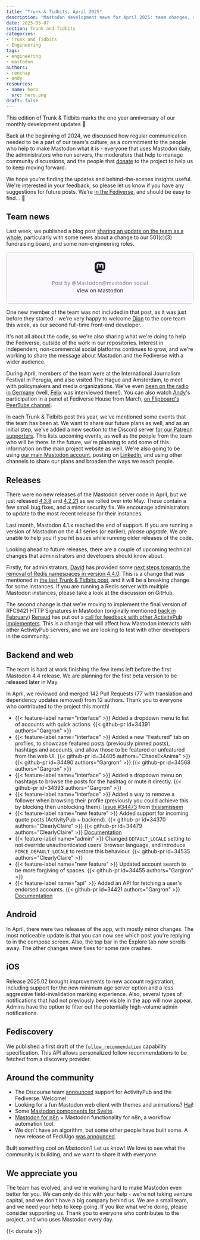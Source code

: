 ```yaml
---
title: "Trunk & Tidbits, April 2025"
description: "Mastodon development news for April 2025: team changes, releases, future deprecations, and new features in the works."
date: 2025-05-07
section: Trunk and Tidbits
categories:
- Trunk and Tidbits
- Engineering
tags:
- engineering
- mastodon
authors:
- renchap
- andy
resources:
- name: hero
  src: hero.png
draft: false
---
```


This edition of Trunk & Tidbits marks the one year anniversary of our monthly development updates 🎉

Back at the beginning of 2024, we discussed how regular communication needed to be a part of our team's culture, as a commitment to the people who help to make Mastodon what it is - everyone that uses Mastodon daily, the administrators who run servers, the moderators that help to manage community discussions, and the people that [donate](https://joinmastodon.org/sponsors#donate) to the project to help us to keep moving forward.

We hope you're finding the updates and behind-the-scenes insights useful. We're interested in your feedback, so please let us know if you have any suggestions for future posts. We're [in the Fediverse](https://mastodon.social/@MastodonEngineering), and should be easy to find... 🙂

## Team news

Last week, we published a blog post [sharing an update on the team as a whole](https://blog.joinmastodon.org/2025/05/evolving-the-team/), particularly with some news about a change to our 501(c)(3) fundraising board, and some non-engineering roles.

<blockquote class="mastodon-embed" data-embed-url="https://mastodon.social/@Mastodon/114433296016318962/embed" style="background: #FCF8FF; border-radius: 8px; border: 1px solid #C9C4DA; margin: 0; max-width: 540px; min-width: 270px; overflow: hidden; padding: 0;"> <a href="https://mastodon.social/@Mastodon/114433296016318962" target="_blank" style="align-items: center; color: #1C1A25; display: flex; flex-direction: column; font-family: system-ui, -apple-system, BlinkMacSystemFont, 'Segoe UI', Oxygen, Ubuntu, Cantarell, 'Fira Sans', 'Droid Sans', 'Helvetica Neue', Roboto, sans-serif; font-size: 14px; justify-content: center; letter-spacing: 0.25px; line-height: 20px; padding: 24px; text-decoration: none;"> <svg xmlns="http://www.w3.org/2000/svg" xmlns:xlink="http://www.w3.org/1999/xlink" width="32" height="32" viewBox="0 0 79 75"><path d="M63 45.3v-20c0-4.1-1-7.3-3.2-9.7-2.1-2.4-5-3.7-8.5-3.7-4.1 0-7.2 1.6-9.3 4.7l-2 3.3-2-3.3c-2-3.1-5.1-4.7-9.2-4.7-3.5 0-6.4 1.3-8.6 3.7-2.1 2.4-3.1 5.6-3.1 9.7v20h8V25.9c0-4.1 1.7-6.2 5.2-6.2 3.8 0 5.8 2.5 5.8 7.4V37.7H44V27.1c0-4.9 1.9-7.4 5.8-7.4 3.5 0 5.2 2.1 5.2 6.2V45.3h8ZM74.7 16.6c.6 6 .1 15.7.1 17.3 0 .5-.1 4.8-.1 5.3-.7 11.5-8 16-15.6 17.5-.1 0-.2 0-.3 0-4.9 1-10 1.2-14.9 1.4-1.2 0-2.4 0-3.6 0-4.8 0-9.7-.6-14.4-1.7-.1 0-.1 0-.1 0s-.1 0-.1 0 0 .1 0 .1 0 0 0 0c.1 1.6.4 3.1 1 4.5.6 1.7 2.9 5.7 11.4 5.7 5 0 9.9-.6 14.8-1.7 0 0 0 0 0 0 .1 0 .1 0 .1 0 0 .1 0 .1 0 .1.1 0 .1 0 .1.1v5.6s0 .1-.1.1c0 0 0 0 0 .1-1.6 1.1-3.7 1.7-5.6 2.3-.8.3-1.6.5-2.4.7-7.5 1.7-15.4 1.3-22.7-1.2-6.8-2.4-13.8-8.2-15.5-15.2-.9-3.8-1.6-7.6-1.9-11.5-.6-5.8-.6-11.7-.8-17.5C3.9 24.5 4 20 4.9 16 6.7 7.9 14.1 2.2 22.3 1c1.4-.2 4.1-1 16.5-1h.1C51.4 0 56.7.8 58.1 1c8.4 1.2 15.5 7.5 16.6 15.6Z" fill="currentColor"/></svg> <div style="color: #787588; margin-top: 16px;">Post by @Mastodon@mastodon.social</div> <div style="font-weight: 500;">View on Mastodon</div> </a> </blockquote> <script data-allowed-prefixes="https://mastodon.social/" async src="https://mastodon.social/embed.js"></script>

One new member of the team was not included in that post, as it was just before they started - we're very happy to welcome [Dion](https://indieweb.social/@diondiondion) to the core team this week, as our second full-time front-end developer.

It's not all about the code, so we're also sharing what we're doing to help the Fediverse, outside of the work in our repositories. Interest in independent, non-commercial social platforms continues to grow, and we're working to share the message about Mastodon and the Fediverse with a wider audience.

During April, members of the team were at the International Journalism Festival in Perugia, and also visited The Hague and Amsterdam, to meet with policymakers and media organizations. We've even [been on the radio in Germany](https://www.radioeins.de/programm/sendungen/der_schoene_morgen/_/global-solution-summit.html) (well, [Felix](https://mastodon.social/@mellifluousbox) was interviewed there!). You can also watch [Andy](https://macaw.social/@andypiper)'s participation in a panel at Fediverse House from March, [on Flipboard's PeerTube channel](https://flipboard.video/w/fr6Ajy9YxgmW3ZGdAycBca).

In each Trunk & Tidbits post this year, we've mentioned some events that the team has been at. We want to share our future plans as well, and as an initial step, we've added a new section to the Discord server [for our Patreon supporters](https://www.patreon.com/mastodon). This lists upcoming events, as well as the people from the team who will be there. In the future, we're planning to add some of this information on the main project website as well. We're also going to be using [our main Mastodon account](https://mastodon.social/@Mastodon), posting on [LinkedIn](https://www.linkedin.com/company/joinmastodon/), and using other channels to share our plans and broaden the ways we reach people.

## Releases

There were no new releases of the Mastodon server code in April, but we just released [4.3.8](https://github.com/mastodon/mastodon/releases/tag/v4.3.8) and [4.2.21](https://github.com/mastodon/mastodon/releases/tag/v4.2.21) as we rolled over into May. These contain a few small bug fixes, and a minor security fix. We encourage administrators to update to the most recent release for their instances.

Last month, Mastodon 4.1.x reached the end of support. If you are running a version of Mastodon on the 4.1 series (or earlier), *please upgrade*. We are unable to help you if you hit issues while running older releases of the code.

Looking ahead to future releases, there are a couple of upcoming technical changes that administrators and developers should know about.

Firstly, for administrators, [David](https://upp2.com/@dave) has provided some [next steps towards the removal of Redis namespaces in version 4.4.0](https://github.com/mastodon/mastodon/discussions/34198#discussioncomment-12992222). This is a change that was mentioned in [the last Trunk & Tidbits post](https://blog.joinmastodon.org/2025/04/trunk-tidbits-march-2025/), and it will be a breaking change for some instances. If you are running a Redis server with multiple Mastodon instances, please take a look at the discussion on GitHub.

The second change is that we're moving to implement the final version of RFC9421 HTTP Signatures in Mastodon (originally mentioned [back in February](https://blog.joinmastodon.org/2025/02/trunk-tidbits-january-2025/)) [Renaud](https://oisaur.com/@renchap) has put out a [call for feedback with other ActivityPub implementers](https://oisaur.com/@renchap/114455531480422517). This is a change that will affect how Mastodon interacts with other ActivityPub servers, and we are looking to test with other developers in the community.

## Backend and web

The team is hard at work finishing the few items left before the first Mastodon 4.4 release. We are planning for the first beta version to be released later in May.

In April, we reviewed and merged 142 Pull Requests (77 with translation and dependency updates removed) from 12 authors. Thank you to everyone who contributed to the project this month!

<div class="features-list">

- {{< feature-label name="interface" >}} Added a dropdown menu to list of accounts with quick actions. {{< github-pr id=34391 authors="Gargron" >}}
- {{< feature-label name="interface" >}} Added a new “Featured” tab on profiles, to showcase featured posts (previously pinned posts), hashtags and accounts, and allow those to be featured or unfeatured from the web UI.  {{< github-pr id=34405 authors="ChaosExAnima" >}} {{< github-pr id=34490 authors="Gargron" >}} {{< github-pr id=34568 authors="Gargron" >}}
- {{< feature-label name="interface" >}} Added a dropdown menu on hashtags to browse the posts for the hashtag or mute it directly. {{< github-pr id=34393 authors="Gargron" >}}
- {{< feature-label name="interface" >}} Added a way to remove a follower when browsing their profile (previously you could achieve this by blocking then unblocking them). [Issue #34473](https://github.com/mastodon/mastodon/issues/34473) from [thisismissem](https://github.com/ThisIsMissEm)
- {{< feature-label name="new feature" >}} Added support for incoming quote posts (ActivityPub + backend). {{< github-pr id=34370 authors="ClearlyClaire" >}} {{< github-pr id=34479 authors="ClearlyClaire" >}} [Documentation](https://github.com/mastodon/documentation/pull/1630)
- {{< feature-label name="admin" >}} Changed `DEFAULT_LOCALE` setting to not override unauthenticated users' browser language, and introduce `FORCE_DEFAULT_LOCALE` to restore this behaviour. {{< github-pr id=34535 authors="ClearlyClaire" >}}
- {{< feature-label name="new feature" >}} Updated account search to be more forgiving of spaces. {{< github-pr id=34455 authors="Gargron" >}}
- {{< feature-label name="api" >}} Added an API for fetching a user's endorsed accounts. {{< github-pr id=34421 authors="Gargron" >}} [Documentation](https://github.com/mastodon/documentation/pull/1633)

</div>

## Android

In April, there were two releases of the app, with mostly minor changes. The most noticeable update is that you can now see which post you're replying to in the compose screen. Also, the top bar in the Explore tab now scrolls away. The other changes were fixes for some rare crashes.

## iOS

Release 2025.02 brought improvements to new account registration, including support for the new minimum age server option and a less aggressive field-invalidation marking experience. Also, several types of notifications that had not previously been visible in the app will now appear. Admins have the option to filter out the potentially high-volume admin notifications.

## Fediscovery

We published a first draft of the [`follow_recommendation`](https://github.com/mastodon/fediverse_auxiliary_service_provider_specifications/pull/55) capability specification. This API allows personalized follow recommendations to be fetched from a discovery provider.

## Around the community

- The Discourse team [announced](https://blog.discourse.org/2025/04/discourse-and-the-fediverse/) support for ActivityPub and the Fediverse. Welcome!
- Looking for a fun Mastodon web client with themes and animations? [Hai](https://antijingoist.itch.io/hai)!
- Some [Mastodon components for Svelte](https://github.com/ryanatkn/fuz_mastodon).
- [Mastodon for n8n](https://github.com/redoracle/n8n-nodes-the-mastodon) = Mastodon functionality for n8n, a workflow automation tool.
- We don't have an algorithm, but some other people have built some. A new release of FediAlgo [was announced](https://universeodon.com/@cryptadamist/114395249311910522).

Built something cool on Mastodon? Let us know! We love to see what the community is building, and we want to share it with everyone.

## We appreciate you

The team has evolved, and we're working hard to make Mastodon even better for you. We can only do this with your help - we're not taking venture capital, and we don't have a big company behind us. We are a small team, and we need your help to keep going. If you like what we're doing, please consider supporting us. Thank you to everyone who contributes to the project, and who uses Mastodon every day.

{{< donate >}}
